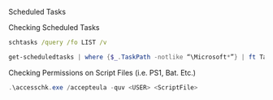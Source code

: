 Scheduled Tasks

Checking Scheduled Tasks

~~~cmd
schtasks /query /fo LIST /v
~~~

~~~PowerShell
get-scheduledtasks | where {$_.TaskPath -notlike “\Microsoft*”} | ft TaskName,TaskPath,State
~~~

Checking Permissions on Script Files (i.e. PS1, Bat. Etc.)

~~~PowerShell
.\accesschk.exe /accepteula -quv <USER> <ScriptFile>
~~~

